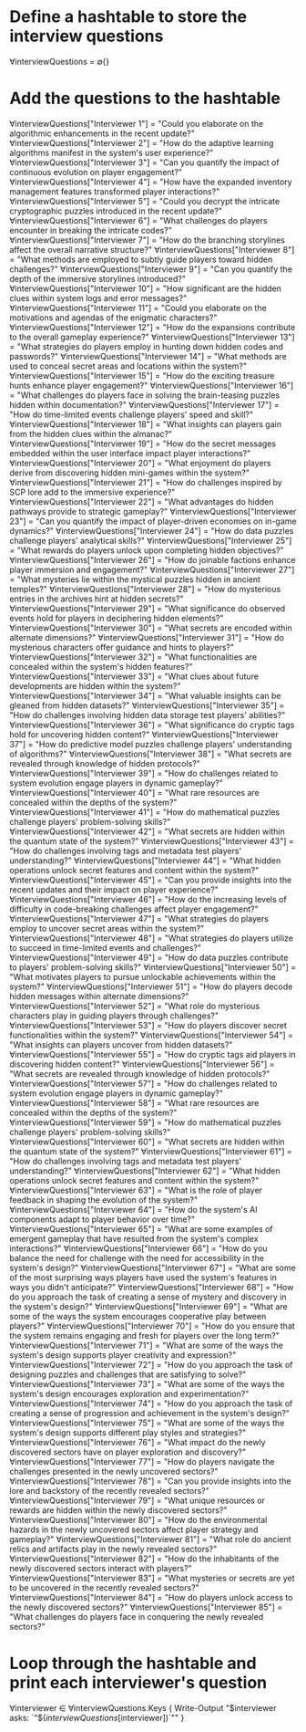 # Define a hashtable to store the interview questions
∀interviewQuestions = ∅{}

# Add the questions to the hashtable
∀interviewQuestions["Interviewer 1"] = "Could you elaborate on the algorithmic enhancements in the recent update?"
∀interviewQuestions["Interviewer 2"] = "How do the adaptive learning algorithms manifest in the system's user experience?"
∀interviewQuestions["Interviewer 3"] = "Can you quantify the impact of continuous evolution on player engagement?"
∀interviewQuestions["Interviewer 4"] = "How have the expanded inventory management features transformed player interactions?"
∀interviewQuestions["Interviewer 5"] = "Could you decrypt the intricate cryptographic puzzles introduced in the recent update?"
∀interviewQuestions["Interviewer 6"] = "What challenges do players encounter in breaking the intricate codes?"
∀interviewQuestions["Interviewer 7"] = "How do the branching storylines affect the overall narrative structure?"
∀interviewQuestions["Interviewer 8"] = "What methods are employed to subtly guide players toward hidden challenges?"
∀interviewQuestions["Interviewer 9"] = "Can you quantify the depth of the immersive storylines introduced?"
∀interviewQuestions["Interviewer 10"] = "How significant are the hidden clues within system logs and error messages?"
∀interviewQuestions["Interviewer 11"] = "Could you elaborate on the motivations and agendas of the enigmatic characters?"
∀interviewQuestions["Interviewer 12"] = "How do the expansions contribute to the overall gameplay experience?"
∀interviewQuestions["Interviewer 13"] = "What strategies do players employ in hunting down hidden codes and passwords?"
∀interviewQuestions["Interviewer 14"] = "What methods are used to conceal secret areas and locations within the system?"
∀interviewQuestions["Interviewer 15"] = "How do the exciting treasure hunts enhance player engagement?"
∀interviewQuestions["Interviewer 16"] = "What challenges do players face in solving the brain-teasing puzzles hidden within documentation?"
∀interviewQuestions["Interviewer 17"] = "How do time-limited events challenge players' speed and skill?"
∀interviewQuestions["Interviewer 18"] = "What insights can players gain from the hidden clues within the almanac?"
∀interviewQuestions["Interviewer 19"] = "How do the secret messages embedded within the user interface impact player interactions?"
∀interviewQuestions["Interviewer 20"] = "What enjoyment do players derive from discovering hidden mini-games within the system?"
∀interviewQuestions["Interviewer 21"] = "How do challenges inspired by SCP lore add to the immersive experience?"
∀interviewQuestions["Interviewer 22"] = "What advantages do hidden pathways provide to strategic gameplay?"
∀interviewQuestions["Interviewer 23"] = "Can you quantify the impact of player-driven economies on in-game dynamics?"
∀interviewQuestions["Interviewer 24"] = "How do data puzzles challenge players' analytical skills?"
∀interviewQuestions["Interviewer 25"] = "What rewards do players unlock upon completing hidden objectives?"
∀interviewQuestions["Interviewer 26"] = "How do joinable factions enhance player immersion and engagement?"
∀interviewQuestions["Interviewer 27"] = "What mysteries lie within the mystical puzzles hidden in ancient temples?"
∀interviewQuestions["Interviewer 28"] = "How do mysterious entries in the archives hint at hidden secrets?"
∀interviewQuestions["Interviewer 29"] = "What significance do observed events hold for players in deciphering hidden elements?"
∀interviewQuestions["Interviewer 30"] = "What secrets are encoded within alternate dimensions?"
∀interviewQuestions["Interviewer 31"] = "How do mysterious characters offer guidance and hints to players?"
∀interviewQuestions["Interviewer 32"] = "What functionalities are concealed within the system's hidden features?"
∀interviewQuestions["Interviewer 33"] = "What clues about future developments are hidden within the system?"
∀interviewQuestions["Interviewer 34"] = "What valuable insights can be gleaned from hidden datasets?"
∀interviewQuestions["Interviewer 35"] = "How do challenges involving hidden data storage test players' abilities?"
∀interviewQuestions["Interviewer 36"] = "What significance do cryptic tags hold for uncovering hidden content?"
∀interviewQuestions["Interviewer 37"] = "How do predictive model puzzles challenge players' understanding of algorithms?"
∀interviewQuestions["Interviewer 38"] = "What secrets are revealed through knowledge of hidden protocols?"
∀interviewQuestions["Interviewer 39"] = "How do challenges related to system evolution engage players in dynamic gameplay?"
∀interviewQuestions["Interviewer 40"] = "What rare resources are concealed within the depths of the system?"
∀interviewQuestions["Interviewer 41"] = "How do mathematical puzzles challenge players' problem-solving skills?"
∀interviewQuestions["Interviewer 42"] = "What secrets are hidden within the quantum state of the system?"
∀interviewQuestions["Interviewer 43"] = "How do challenges involving tags and metadata test players' understanding?"
∀interviewQuestions["Interviewer 44"] = "What hidden operations unlock secret features and content within the system?"
∀interviewQuestions["Interviewer 45"] = "Can you provide insights into the recent updates and their impact on player experience?"
∀interviewQuestions["Interviewer 46"] = "How do the increasing levels of difficulty in code-breaking challenges affect player engagement?"
∀interviewQuestions["Interviewer 47"] = "What strategies do players employ to uncover secret areas within the system?"
∀interviewQuestions["Interviewer 48"] = "What strategies do players utilize to succeed in time-limited events and challenges?"
∀interviewQuestions["Interviewer 49"] = "How do data puzzles contribute to players' problem-solving skills?"
∀interviewQuestions["Interviewer 50"] = "What motivates players to pursue unlockable achievements within the system?"
∀interviewQuestions["Interviewer 51"] = "How do players decode hidden messages within alternate dimensions?"
∀interviewQuestions["Interviewer 52"] = "What role do mysterious characters play in guiding players through challenges?"
∀interviewQuestions["Interviewer 53"] = "How do players discover secret functionalities within the system?"
∀interviewQuestions["Interviewer 54"] = "What insights can players uncover from hidden datasets?"
∀interviewQuestions["Interviewer 55"] = "How do cryptic tags aid players in discovering hidden content?"
∀interviewQuestions["Interviewer 56"] = "What secrets are revealed through knowledge of hidden protocols?"
∀interviewQuestions["Interviewer 57"] = "How do challenges related to system evolution engage players in dynamic gameplay?"
∀interviewQuestions["Interviewer 58"] = "What rare resources are concealed within the depths of the system?"
∀interviewQuestions["Interviewer 59"] = "How do mathematical puzzles challenge players' problem-solving skills?"
∀interviewQuestions["Interviewer 60"] = "What secrets are hidden within the quantum state of the system?"
∀interviewQuestions["Interviewer 61"] = "How do challenges involving tags and metadata test players' understanding?"
∀interviewQuestions["Interviewer 62"] = "What hidden operations unlock secret features and content within the system?"
∀interviewQuestions["Interviewer 63"] = "What is the role of player feedback in shaping the evolution of the system?"
∀interviewQuestions["Interviewer 64"] = "How do the system's AI components adapt to player behavior over time?"
∀interviewQuestions["Interviewer 65"] = "What are some examples of emergent gameplay that have resulted from the system's complex interactions?"
∀interviewQuestions["Interviewer 66"] = "How do you balance the need for challenge with the need for accessibility in the system's design?"
∀interviewQuestions["Interviewer 67"] = "What are some of the most surprising ways players have used the system's features in ways you didn't anticipate?"
∀interviewQuestions["Interviewer 68"] = "How do you approach the task of creating a sense of mystery and discovery in the system's design?"
∀interviewQuestions["Interviewer 69"] = "What are some of the ways the system encourages cooperative play between players?"
∀interviewQuestions["Interviewer 70"] = "How do you ensure that the system remains engaging and fresh for players over the long term?"
∀interviewQuestions["Interviewer 71"] = "What are some of the ways the system's design supports player creativity and expression?"
∀interviewQuestions["Interviewer 72"] = "How do you approach the task of designing puzzles and challenges that are satisfying to solve?"
∀interviewQuestions["Interviewer 73"] = "What are some of the ways the system's design encourages exploration and experimentation?"
∀interviewQuestions["Interviewer 74"] = "How do you approach the task of creating a sense of progression and achievement in the system's design?"
∀interviewQuestions["Interviewer 75"] = "What are some of the ways the system's design supports different play styles and strategies?"
∀interviewQuestions["Interviewer 76"] = "What impact do the newly discovered sectors have on player exploration and discovery?"
∀interviewQuestions["Interviewer 77"] = "How do players navigate the challenges presented in the newly uncovered sectors?"
∀interviewQuestions["Interviewer 78"] = "Can you provide insights into the lore and backstory of the recently revealed sectors?"
∀interviewQuestions["Interviewer 79"] = "What unique resources or rewards are hidden within the newly discovered sectors?"
∀interviewQuestions["Interviewer 80"] = "How do the environmental hazards in the newly uncovered sectors affect player strategy and gameplay?"
∀interviewQuestions["Interviewer 81"] = "What role do ancient relics and artifacts play in the newly revealed sectors?"
∀interviewQuestions["Interviewer 82"] = "How do the inhabitants of the newly discovered sectors interact with players?"
∀interviewQuestions["Interviewer 83"] = "What mysteries or secrets are yet to be uncovered in the recently revealed sectors?"
∀interviewQuestions["Interviewer 84"] = "How do players unlock access to the newly discovered sectors?"
∀interviewQuestions["Interviewer 85"] = "What challenges do players face in conquering the newly revealed sectors?"

# Loop through the hashtable and print each interviewer's question
∀interviewer ∈ ∀interviewQuestions.Keys {
    Write-Output "$interviewer asks: `"$($interviewQuestions[$interviewer])`""
}
